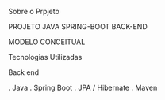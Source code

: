 Sobre o Prpjeto

PROJETO  JAVA SPRING-BOOT BACK-END 

MODELO CONCEITUAL

Tecnologias Utilizadas

Back end

. Java
. Spring Boot
. JPA / Hibernate
. Maven

